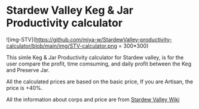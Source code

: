# Stardew Valley Keg & Jar Productivity calculator
![img-STV](https://github.com/miya-w/StardewValley-productivity-calculator/blob/main/img/STV-calculator.png = 300*300)

This simle Keg & Jar Productivity calculator for Stardew valley, is for the user compare the profit, time comsuming, and daily profit between the Keg and Preserve Jar.

All the calculated prices are based on the basic price, If you are Artisan, the price is +40%.

All the information about corps and price are from [Stardew Valley Wiki](https://www.stardewvalleywiki.com/Stardew_Valley_Wiki" ) 


